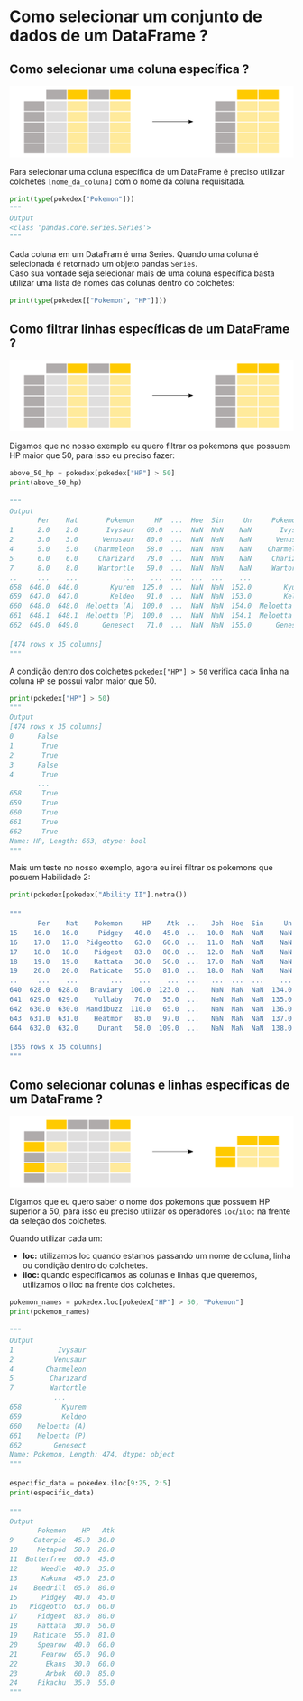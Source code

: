 # Como selecionar um conjunto de dados de um DataFrame ?

## Como selecionar uma coluna específica ?

![subset_columns](/assets/subset_columns.svg)

Para selecionar uma coluna específica de um DataFrame é preciso utilizar colchetes `[nome_da_coluna]` com o nome da coluna requisitada.

```python
print(type(pokedex["Pokemon"]))
"""
Output
<class 'pandas.core.series.Series'>
"""
```

Cada coluna em um DataFram é uma Series. Quando uma coluna é selecionada é retornado um objeto pandas `Series`.<br>
Caso sua vontade seja selecionar mais de uma coluna específica basta utilizar uma lista de nomes das colunas dentro do colchetes:

```python
print(type(pokedex[["Pokemon", "HP"]]))
```

## Como filtrar linhas específicas de um DataFrame ?

![subse_row](/assets/subset_columns.svg)

Digamos que no nosso exemplo eu quero filtrar os pokemons que possuem HP maior que 50, para isso eu preciso fazer:

```python
above_50_hp = pokedex[pokedex["HP"] > 50]
print(above_50_hp)

"""
Output
       Per    Nat       Pokemon     HP  ...  Hoe  Sin     Un     Pokemon.1
1      2.0    2.0       Ivysaur   60.0  ...  NaN  NaN    NaN       Ivysaur
2      3.0    3.0      Venusaur   80.0  ...  NaN  NaN    NaN      Venusaur
4      5.0    5.0    Charmeleon   58.0  ...  NaN  NaN    NaN    Charmeleon
5      6.0    6.0     Charizard   78.0  ...  NaN  NaN    NaN     Charizard
7      8.0    8.0     Wartortle   59.0  ...  NaN  NaN    NaN     Wartortle
..     ...    ...           ...    ...  ...  ...  ...    ...           ...
658  646.0  646.0        Kyurem  125.0  ...  NaN  NaN  152.0        Kyurem
659  647.0  647.0        Keldeo   91.0  ...  NaN  NaN  153.0        Keldeo
660  648.0  648.0  Meloetta (A)  100.0  ...  NaN  NaN  154.0  Meloetta (A)
661  648.1  648.1  Meloetta (P)  100.0  ...  NaN  NaN  154.1  Meloetta (P)
662  649.0  649.0      Genesect   71.0  ...  NaN  NaN  155.0      Genesect

[474 rows x 35 columns]
"""
```

A condição dentro dos colchetes `pokedex["HP"] > 50` verifica cada linha na coluna `HP` se possui valor maior que 50.

```python
print(pokedex["HP"] > 50)
"""
Output
[474 rows x 35 columns]
0      False
1       True
2       True
3      False
4       True
       ...  
658     True
659     True
660     True
661     True
662     True
Name: HP, Length: 663, dtype: bool
"""
```

Mais um teste no nosso exemplo, agora eu irei filtrar os pokemons que posuem Habilidade 2:

```python
print(pokedex[pokedex["Ability II"].notna())

"""
       Per    Nat    Pokemon     HP    Atk  ...   Joh  Hoe  Sin     Un  Pokemon.1
15    16.0   16.0     Pidgey   40.0   45.0  ...  10.0  NaN  NaN    NaN     Pidgey
16    17.0   17.0  Pidgeotto   63.0   60.0  ...  11.0  NaN  NaN    NaN  Pidgeotto
17    18.0   18.0    Pidgeot   83.0   80.0  ...  12.0  NaN  NaN    NaN    Pidgeot
18    19.0   19.0    Rattata   30.0   56.0  ...  17.0  NaN  NaN    NaN    Rattata
19    20.0   20.0   Raticate   55.0   81.0  ...  18.0  NaN  NaN    NaN   Raticate
..     ...    ...        ...    ...    ...  ...   ...  ...  ...    ...        ...
640  628.0  628.0   Braviary  100.0  123.0  ...   NaN  NaN  NaN  134.0   Braviary
641  629.0  629.0    Vullaby   70.0   55.0  ...   NaN  NaN  NaN  135.0    Vullaby
642  630.0  630.0  Mandibuzz  110.0   65.0  ...   NaN  NaN  NaN  136.0  Mandibuzz
643  631.0  631.0    Heatmor   85.0   97.0  ...   NaN  NaN  NaN  137.0    Heatmor
644  632.0  632.0     Durant   58.0  109.0  ...   NaN  NaN  NaN  138.0     Durant

[355 rows x 35 columns]
"""
```

## Como selecionar colunas e linhas específicas de um DataFrame ?

![subset_columns_rows](../assets/subset_columns_rows.svg)

Digamos que eu quero saber o nome dos pokemons que possuem HP superior a 50, para isso eu preciso utilizar os operadores `loc`/`iloc` na frente da seleção dos colchetes.

Quando utilizar cada um:
- **loc:** utilizamos loc quando estamos passando um nome de coluna, linha ou condição dentro do colchetes.
- **iloc:** quando especificamos as colunas e linhas que queremos, utilizamos o iloc na frente dos colchetes.

```python
pokemon_names = pokedex.loc[pokedex["HP"] > 50, "Pokemon"]
print(pokemon_names)

"""
Output
1           Ivysaur
2          Venusaur
4        Charmeleon
5         Charizard
7         Wartortle
           ...     
658          Kyurem
659          Keldeo
660    Meloetta (A)
661    Meloetta (P)
662        Genesect
Name: Pokemon, Length: 474, dtype: object
"""

especific_data = pokedex.iloc[9:25, 2:5]
print(especific_data)

"""
Output
       Pokemon    HP   Atk
9     Caterpie  45.0  30.0
10     Metapod  50.0  20.0
11  Butterfree  60.0  45.0
12      Weedle  40.0  35.0
13      Kakuna  45.0  25.0
14    Beedrill  65.0  80.0
15      Pidgey  40.0  45.0
16   Pidgeotto  63.0  60.0
17     Pidgeot  83.0  80.0
18     Rattata  30.0  56.0
19    Raticate  55.0  81.0
20     Spearow  40.0  60.0
21      Fearow  65.0  90.0
22       Ekans  30.0  60.0
23       Arbok  60.0  85.0
24     Pikachu  35.0  55.0
"""
```